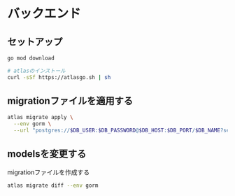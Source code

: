 # バックエンド

## セットアップ

```sh
go mod download

# atlasのインストール
curl -sSf https://atlasgo.sh | sh
```

## migrationファイルを適用する

```sh
atlas migrate apply \
  --env gorm \
  --url "postgres://$DB_USER:$DB_PASSWORD@$DB_HOST:$DB_PORT/$DB_NAME?search_path=public&sslmode=disable"
```

## modelsを変更する

migrationファイルを作成する

```sh
atlas migrate diff --env gorm
```
